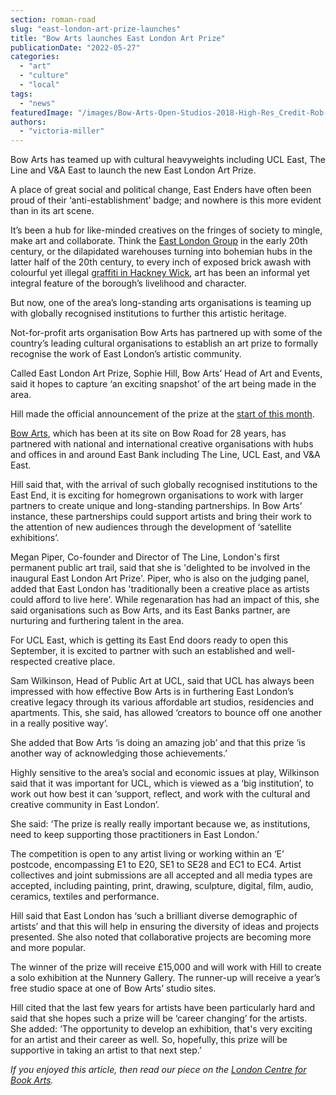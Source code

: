 ```yaml
---
section: roman-road
slug: "east-london-art-prize-launches"
title: "Bow Arts launches East London Art Prize"
publicationDate: "2022-05-27"
categories: 
  - "art"
  - "culture"
  - "local"
tags: 
  - "news"
featuredImage: "/images/Bow-Arts-Open-Studios-2018-High-Res_Credit-Rob-Harris.jpg"
authors: 
  - "victoria-miller"
---
```


Bow Arts has teamed up with cultural heavyweights including UCL East, The Line and V&A East to launch the new East London Art Prize. 

A place of great social and political change, East Enders have often been proud of their ‘anti-establishment’ badge; and nowhere is this more evident than in its art scene. 

It’s been a hub for like-minded creatives on the fringes of society to mingle, make art and collaborate. Think the [East London Group](https://romanroadlondon.com/east-london-group-artists-bow/) in the early 20th century, or the dilapidated warehouses turning into bohemian hubs in the latter half of the 20th century, to every inch of exposed brick awash with colourful yet illegal [graffiti in Hackney Wick](https://romanroadlondon.com/hackney-wick-street-art-wall-campaign/), art has been an informal yet integral feature of the borough’s livelihood and character.

But now, one of the area’s long-standing arts organisations is teaming up with globally recognised institutions to further this artistic heritage.

Not-for-profit arts organisation Bow Arts has partnered up with some of the country’s leading cultural organisations to establish an art prize to formally recognise the work of East London’s artistic community.

Called East London Art Prize, Sophie Hill, Bow Arts’ Head of Art and Events, said it hopes to capture ‘an exciting snapshot’ of the art being made in the area.

Hill made the official announcement of the prize at the [start of this month](https://romanroadlondon.com/notices/east-london-art-prize-bow-arts/).

[Bow Arts](https://bowarts.org/), which has been at its site on Bow Road for 28 years, has partnered with national and international creative organisations with hubs and offices in and around East Bank including The Line, UCL East, and V&A East.

Hill said that, with the arrival of such globally recognised institutions to the East End, it is exciting for homegrown organisations to work with larger partners to create unique and long-standing partnerships. In Bow Arts’ instance, these partnerships could support artists and bring their work to the attention of new audiences through the development of ‘satellite exhibitions’.  

Megan Piper, Co-founder and Director of The Line, London's first permanent public art trail, said that she is 'delighted to be involved in the inaugural East London Art Prize'. Piper, who is also on the judging panel, added that East London has 'traditionally been a creative place as artists could afford to live here'. While regenaration has had an impact of this, she said organisations such as Bow Arts, and its East Banks partner, are nurturing and furthering talent in the area.

For UCL East, which is getting its East End doors ready to open this September, it is excited to partner with such an established and well-respected creative place.

Sam Wilkinson, Head of Public Art at UCL, said that UCL has always been impressed with how effective Bow Arts is in furthering East London’s creative legacy through its various affordable art studios, residencies and apartments. This, she said, has allowed ‘creators to bounce off one another in a really positive way’.

She added that Bow Arts ‘is doing an amazing job’ and that this prize ‘is another way of acknowledging those achievements.’

Highly sensitive to the area’s social and economic issues at play, Wilkinson said that it was important for UCL, which is viewed as a ‘big institution’, to work out how best it can ‘support, reflect, and work with the cultural and creative community in East London’.

She said: ‘The prize is really really important because we, as institutions, need to keep supporting those practitioners in East London.’ 

The competition is open to any artist living or working within an ‘E’ postcode, encompassing E1 to E20, SE1 to SE28 and EC1 to EC4. Artist collectives and joint submissions are all accepted and all media types are accepted, including painting, print, drawing, sculpture, digital, film, audio, ceramics, textiles and performance. 

Hill said that East London has ‘such a brilliant diverse demographic of artists’ and that this will help in ensuring the diversity of ideas and projects presented. She also noted that collaborative projects are becoming more and more popular. 

The winner of the prize will receive £15,000 and will work with Hill to create a solo exhibition at the Nunnery Gallery. The runner-up will receive a year’s free studio space at one of Bow Arts’ studio sites.  

Hill cited that the last few years for artists have been particularly hard and said that she hopes such a prize will be ‘career changing’ for the artists.  She added: ‘The opportunity to develop an exhibition, that's very exciting for an artist and their career as well. So, hopefully, this prize will be supportive in taking an artist to that next step.’

_If you enjoyed this article, then read our piece on the [London Centre for Book Arts](https://romanroadlondon.com/london-centre-book-arts-lcba/)._



